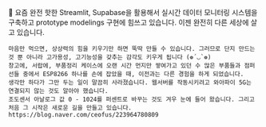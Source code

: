 🚀 요즘 완전 핫한 Streamlit, Supabase을 활용해서 실시간 데이터 모니터링 시스템을 구축하고 prototype modelings 구현에 힘쓰고 있습니다. 이젠 완전히 다른 세상에 살고 있습니다.

    마음만 먹으면, 상상력의 힘을 키우기만 하면 뚝딱 만들 수 있습니다. 그러므로 단지 만드는 것 뿐 아니라 고가용성, 고기능성을 갖추는 감각도 키우게 됩니다 (❁´◡`❁)
    창고에, 서랍에, 부품정리 케이스에 오랜 시간 먼지만 쌓여가고 있던 수 많은 부품들과 점퍼선들 중에서 ESP8266 하나를 손에 잡았을 때, 이전과는 다른 경험을 하게 되었습니다. 
    생각만 하다가 그만 두는 일이 말끔히 사라졌습니다. 웹서버를 작동시키려고 와아파이 5G는 연결되지 않는 것도 알아야 했습니다.
    조도센서 아날로그 값 0 - 1024를 퍼센트로 바꾸는 것도 겨우 눈에 들어 왔습니다. 그리고 처음 그 시작은 새로운 길을 만들고 있습니다. https://blog.naver.com/ceofus/223964780809

    
